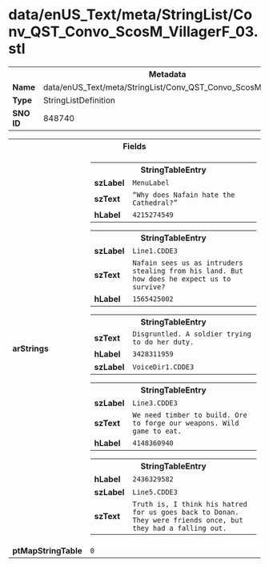 <h1>data/enUS_Text/meta/StringList/Conv_QST_Convo_ScosM_VillagerF_03.stl</h1><table><tr><th colspan="100%">Metadata</th></tr><tr><td><b>Name</b></td><td>data/enUS_Text/meta/StringList/Conv_QST_Convo_ScosM_VillagerF_03.stl</td></tr><tr><td><b>Type</b></td><td>StringListDefinition</td></tr><tr><td><b>SNO ID</b></td><td>848740</td></tr></table>

<table><tr><th colspan="100%">Fields</th></tr><tr><td><b>arStrings</b></td><td><table><tr><th colspan="100%">StringTableEntry</th></tr><tr><td><b>szLabel</b></td><td><code>MenuLabel</code></td></tr><tr><td><b>szText</b></td><td><code>“Why does Nafain hate the Cathedral?” </code></td></tr><tr><td><b>hLabel</b></td><td><code>4215274549</code></td></tr></table>


<table><tr><th colspan="100%">StringTableEntry</th></tr><tr><td><b>szLabel</b></td><td><code>Line1.CDDE3</code></td></tr><tr><td><b>szText</b></td><td><code>Nafain sees us as intruders stealing from his land. But how does he expect us to survive?</code></td></tr><tr><td><b>hLabel</b></td><td><code>1565425002</code></td></tr></table>


<table><tr><th colspan="100%">StringTableEntry</th></tr><tr><td><b>szText</b></td><td><code>Disgruntled. A soldier trying to do her duty.</code></td></tr><tr><td><b>hLabel</b></td><td><code>3428311959</code></td></tr><tr><td><b>szLabel</b></td><td><code>VoiceDir1.CDDE3</code></td></tr></table>


<table><tr><th colspan="100%">StringTableEntry</th></tr><tr><td><b>szLabel</b></td><td><code>Line3.CDDE3</code></td></tr><tr><td><b>szText</b></td><td><code>We need timber to build. Ore to forge our weapons. Wild game to eat.</code></td></tr><tr><td><b>hLabel</b></td><td><code>4148360940</code></td></tr></table>


<table><tr><th colspan="100%">StringTableEntry</th></tr><tr><td><b>hLabel</b></td><td><code>2436329582</code></td></tr><tr><td><b>szLabel</b></td><td><code>Line5.CDDE3</code></td></tr><tr><td><b>szText</b></td><td><code>Truth is, I think his hatred for us goes back to Donan. They were friends once, but they had a falling out.</code></td></tr></table>


</td></tr><tr><td><b>ptMapStringTable</b></td><td><code>0</code></td></tr></table>

